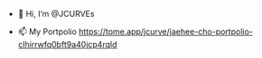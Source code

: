 - 👋 Hi, I’m @JCURVEs

- 📫 My Portpolio https://tome.app/jcurve/jaehee-cho-portpolio-clhirrwfq0bft9a40jcp4rqld

<!---
JCURVEs/JCURVEs is a ✨ special ✨ repository because its `README.md` (this file) appears on your GitHub profile.
You can click the Preview link to take a look at your changes.
--->
